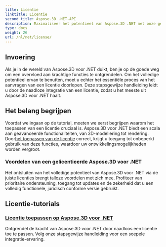 ```yaml
---
title: Licentie
linktitle: Licentie
second_title: Aspose.3D .NET-API
description: Maximaliseer het potentieel van Aspose.3D .NET met onze gedetailleerde tutorial over het toepassen van licenties. Zorg voor een naadloos integratieproces en ontgrendel de krachtige functies ervan.
type: docs
weight: 26
url: /nl/net/license/
---
```

## Invoering

Als je in de wereld van Aspose.3D voor .NET duikt, ben je op de goede weg om een overvloed aan krachtige functies te ontgrendelen. Om het volledige potentieel ervan te benutten, moet u echter het essentiële proces van het aanvragen van een licentie doorlopen. Deze stapsgewijze handleiding leidt u door de naadloze integratie van een licentie, zodat u het meeste uit Aspose.3D voor .NET haalt.

## Het belang begrijpen

 Voordat we ingaan op de tutorial, moeten we eerst begrijpen waarom het toepassen van een licentie cruciaal is. Aspose.3D voor .NET biedt een scala aan geavanceerde functionaliteiten, van 3D-modellering tot rendering. Door[het toepassen van de licentie](./apply-license/) correct, krijgt u toegang tot onbeperkt gebruik van deze functies, waardoor uw ontwikkelingsmogelijkheden worden vergroot.

### Voordelen van een gelicentieerde Aspose.3D voor .NET

Het ontsluiten van het volledige potentieel van Aspose.3D voor .NET via de juiste licenties brengt talloze voordelen met zich mee. Profiteer van prioritaire ondersteuning, toegang tot updates en de zekerheid dat u een volledig functionele, juridisch conforme versie gebruikt.

## Licentie-tutorials
### [Licentie toepassen op Aspose.3D voor .NET](./apply-license/)
Ontgrendel de kracht van Aspose.3D voor .NET door naadloos een licentie toe te passen. Volg onze stapsgewijze handleiding voor een soepele integratie-ervaring.